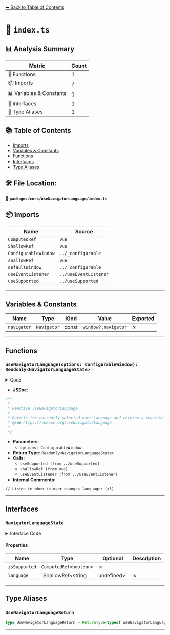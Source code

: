 [⬅️ Back to Table of Contents](../../../index.md)

# 📄 `index.ts`

## 📊 Analysis Summary

| Metric | Count |
|--------|-------|
| 🔧 Functions | 1 |
| 📦 Imports | 7 |
| 📊 Variables & Constants | 1 |
| 📐 Interfaces | 1 |
| 📑 Type Aliases | 1 |

## 📚 Table of Contents

- [Imports](#imports)
- [Variables & Constants](#variables-constants)
- [Functions](#functions)
- [Interfaces](#interfaces)
- [Type Aliases](#type-aliases)

## 🛠️ File Location:
📂 **`packages/core/useNavigatorLanguage/index.ts`**

## 📦 Imports

| Name | Source |
|------|--------|
| `ComputedRef` | `vue` |
| `ShallowRef` | `vue` |
| `ConfigurableWindow` | `../_configurable` |
| `shallowRef` | `vue` |
| `defaultWindow` | `../_configurable` |
| `useEventListener` | `../useEventListener` |
| `useSupported` | `../useSupported` |


---

## Variables & Constants

| Name | Type | Kind | Value | Exported |
|------|------|------|-------|----------|
| `navigator` | `Navigator` | const | `window?.navigator` | ✗ |


---

## Functions

### `useNavigatorLanguage(options: ConfigurableWindow): Readonly<NavigatorLanguageState>`

<details><summary>Code</summary>

```ts
export function useNavigatorLanguage(options: ConfigurableWindow = {}): Readonly<NavigatorLanguageState> {
  const { window = defaultWindow } = options

  const navigator = window?.navigator

  const isSupported = useSupported(() => navigator && 'language' in navigator)

  const language = shallowRef<string | undefined>(navigator?.language)

  // Listen to when to user changes language:
  useEventListener(window, 'languagechange', () => {
    if (navigator)
      language.value = navigator.language
  }, { passive: true })

  return {
    isSupported,
    language,
  }
}
```
</details>

- **JSDoc**:
```ts
/**
 *
 * Reactive useNavigatorLanguage
 *
 * Detects the currently selected user language and returns a reactive language
 * @see https://vueuse.org/useNavigatorLanguage
 *
 */
```

- **Parameters**:
  - `options: ConfigurableWindow`
- **Return Type**: `Readonly<NavigatorLanguageState>`
- **Calls**:
  - `useSupported (from ../useSupported)`
  - `shallowRef (from vue)`
  - `useEventListener (from ../useEventListener)`
- **Internal Comments**:
```
// Listen to when to user changes language: (x3)
```


---

## Interfaces

### `NavigatorLanguageState`

<details><summary>Interface Code</summary>

```ts
export interface NavigatorLanguageState {
  isSupported: ComputedRef<boolean>
  /**
   *
   * ISO 639-1 standard Language Code
   *
   * @info The detected user agent language preference as a language tag
   * (which is sometimes referred to as a "locale identifier").
   * This consists of a 2-3 letter base language tag that indicates a
   * language, optionally followed by additional subtags separated by
   * '-'. The most common extra information is the country or region
   * variant (like 'en-US' or 'fr-CA').
   *
   *
   * @see https://www.iso.org/iso-639-language-codes.html
   * @see https://www.loc.gov/standards/iso639-2/php/code_list.php
   *
   */
  language: ShallowRef<string | undefined>
}
```
</details>

#### Properties

| Name | Type | Optional | Description |
|------|------|----------|-------------|
| `isSupported` | `ComputedRef<boolean>` | ✗ |  |
| `language` | `ShallowRef<string | undefined>` | ✗ |  |


---

## Type Aliases

### `UseNavigatorLanguageReturn`

```ts
type UseNavigatorLanguageReturn = ReturnType<typeof useNavigatorLanguage>;
```


---